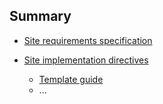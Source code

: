 
## Summary

* [Site requirements specification](./generalSpec.md)
* [Site implementation directives](./implementation.md)

  - [Template guide](.templateGuide.md) 
  - ...


